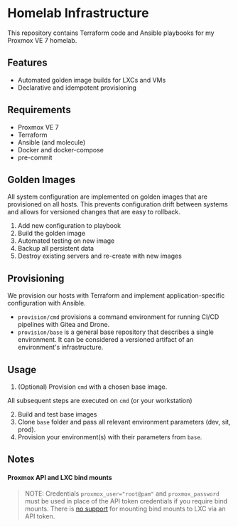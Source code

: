 # Homelab Infrastructure
This repository contains Terraform code and Ansible playbooks for my Proxmox VE
7 homelab.

## Features
- Automated golden image builds for LXCs and VMs
- Declarative and idempotent provisioning

## Requirements
- Proxmox VE 7
- Terraform
- Ansible (and molecule)
- Docker and docker-compose
- pre-commit

## Golden Images
All system configuration are implemented on golden images that are provisioned
on all hosts. This prevents configuration drift between systems and allows for
versioned changes that are easy to rollback.

1. Add new configuration to playbook
2. Build the golden image
3. Automated testing on new image
4. Backup all persistent data
5. Destroy existing servers and re-create with new images

## Provisioning
We provision our hosts with Terraform and implement application-specific
configuration with Ansible.

- `provision/cmd` provisions a command environment for running CI/CD pipelines
  with Gitea and Drone.
- `provision/base` is a general base repository that describes a single environment. It can be considered a versioned artifact of an environment's infrastructure.

## Usage
1. (Optional) Provision `cmd` with a chosen base image.

All subsequent steps are executed on `cmd` (or your workstation)

2. Build and test base images
3. Clone `base` folder and pass all relevant environment parameters (dev,
   sit, prod).
4. Provision your environment(s) with their parameters from `base`.

## Notes

#### Proxmox API and LXC bind mounts
>NOTE: Credentials `proxmox_user="root@pam"` and `proxmox_password` must be used
>in place of the API token credentials if you require bind mounts. There is [no
>support](https://bugzilla.proxmox.com/show_bug.cgi?id=2582) for mounting bind
>mounts to LXC via an API token.
